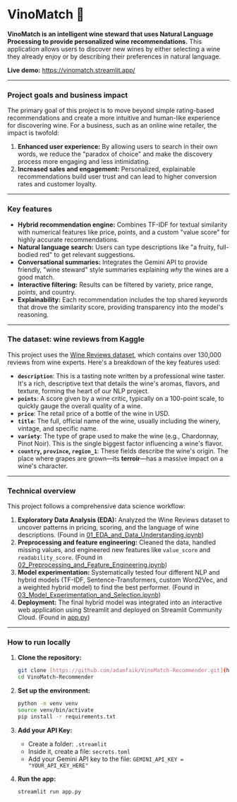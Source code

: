 # VinoMatch 🍷

**VinoMatch is an intelligent wine steward that uses Natural Language Processing to provide personalized wine recommendations.** This application allows users to discover new wines by either selecting a wine they already enjoy or by describing their preferences in natural language.

**Live demo:** https://vinomatch.streamlit.app/

---

### Project goals and business impact

The primary goal of this project is to move beyond simple rating-based recommendations and create a more intuitive and human-like experience for discovering wine. For a business, such as an online wine retailer, the impact is twofold:

1.  **Enhanced user experience:** By allowing users to search in their own words, we reduce the "paradox of choice" and make the discovery process more engaging and less intimidating.
2.  **Increased sales and engagement:** Personalized, explainable recommendations build user trust and can lead to higher conversion rates and customer loyalty.

---

### Key features

* **Hybrid recommendation engine:** Combines TF-IDF for textual similarity with numerical features like price, points, and a custom "value score" for highly accurate recommendations.
* **Natural language search:** Users can type descriptions like "a fruity, full-bodied red" to get relevant suggestions.
* **Conversational summaries:** Integrates the Gemini API to provide friendly, "wine steward" style summaries explaining *why* the wines are a good match.
* **Interactive filtering:** Results can be filtered by variety, price range, points, and country.
* **Explainability:** Each recommendation includes the top shared keywords that drove the similarity score, providing transparency into the model's reasoning.

---

### The dataset: wine reviews from Kaggle

This project uses the [Wine Reviews dataset](https://www.kaggle.com/datasets/zynicide/wine-reviews), which contains over 130,000 reviews from wine experts. Here's a breakdown of the key features used:

* **`description`**: This is a tasting note written by a professional wine taster. It's a rich, descriptive text that details the wine's aromas, flavors, and texture, forming the heart of our NLP project.
* **`points`**: A score given by a wine critic, typically on a 100-point scale, to quickly gauge the overall quality of a wine.
* **`price`**: The retail price of a bottle of the wine in USD.
* **`title`**: The full, official name of the wine, usually including the winery, vintage, and specific name.
* **`variety`**: The type of grape used to make the wine (e.g., Chardonnay, Pinot Noir). This is the single biggest factor influencing a wine's flavor.
* **`country`, `province`, `region_1`**: These fields describe the wine's origin. The place where grapes are grown—its **terroir**—has a massive impact on a wine's character.

---

### Technical overview

This project follows a comprehensive data science workflow:

1.  **Exploratory Data Analysis (EDA):** Analyzed the Wine Reviews dataset to uncover patterns in pricing, scoring, and the language of wine descriptions. (Found in [01_EDA_and_Data_Understanding.ipynb](https://github.com/adamfaik/VinoMatch-Recommender/blob/main/01_EDA_and_Data_Understanding.ipynb))
2.  **Preprocessing and feature engineering:** Cleaned the data, handled missing values, and engineered new features like `value_score` and `readability_score`. (Found in [02_Preprocessing_and_Feature_Engineering.ipynb](https://github.com/adamfaik/VinoMatch-Recommender/blob/main/02_Preprocessing_and_Feature_Engineering.ipynb))
3.  **Model experimentation:** Systematically tested four different NLP and hybrid models (TF-IDF, Sentence-Transformers, custom Word2Vec, and a weighted hybrid model) to find the best performer. (Found in [03_Model_Experimentation_and_Selection.ipynb](https://github.com/adamfaik/VinoMatch-Recommender/blob/main/03_Model_Experimentation_and_Selection.ipynb))
4.  **Deployment:** The final hybrid model was integrated into an interactive web application using Streamlit and deployed on Streamlit Community Cloud. (Found in [app.py](https://github.com/adamfaik/VinoMatch-Recommender/blob/main/app.py))

---

### How to run locally

1.  **Clone the repository:**
    ```bash
    git clone [https://github.com/adamfaik/VinoMatch-Recommender.git](https://github.com/adamfaik/VinoMatch-Recommender.git)
    cd VinoMatch-Recommender
    ```

2.  **Set up the environment:**
    ```bash
    python -m venv venv
    source venv/bin/activate
    pip install -r requirements.txt
    ```

3.  **Add your API Key:**
    * Create a folder: `.streamlit`
    * Inside it, create a file: `secrets.toml`
    * Add your Gemini API key to the file: `GEMINI_API_KEY = "YOUR_API_KEY_HERE"`

4.  **Run the app:**
    ```bash
    streamlit run app.py
    
